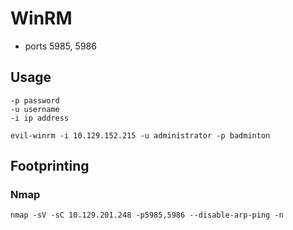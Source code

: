 # WinRM
- ports 5985, 5986

## Usage
```shell
-p password
-u username 
-i ip address

evil-winrm -i 10.129.152.215 -u administrator -p badminton
```
## Footprinting

### Nmap
```shell
nmap -sV -sC 10.129.201.248 -p5985,5986 --disable-arp-ping -n
```

